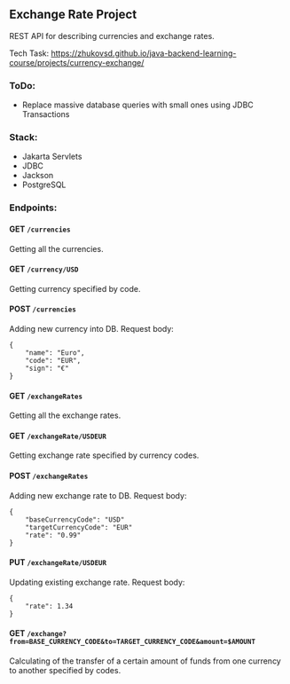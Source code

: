 ## Exchange Rate Project

REST API for describing currencies and exchange rates.

Tech Task: https://zhukovsd.github.io/java-backend-learning-course/projects/currency-exchange/

### ToDo:

- Replace massive database queries with small ones using JDBC Transactions

### Stack:

- Jakarta Servlets
- JDBC
- Jackson
- PostgreSQL

### Endpoints:

#### GET `/currencies`

Getting all the currencies.

#### GET `/currency/USD`

Getting currency specified by code.

#### POST `/currencies`

Adding new currency into DB. Request body:

```
{
    "name": "Euro",
    "code": "EUR",
    "sign": "€"
}
```

#### GET `/exchangeRates`

Getting all the exchange rates.

#### GET `/exchangeRate/USDEUR`

Getting exchange rate specified by currency codes.

#### POST `/exchangeRates`

Adding new exchange rate to DB. Request body:

```
{
    "baseCurrencyCode": "USD"
    "targetCurrencyCode": "EUR"
    "rate": "0.99"
}
```

#### PUT `/exchangeRate/USDEUR`

Updating existing exchange rate. Request body:

```
{
    "rate": 1.34
}
```

#### GET `/exchange?from=BASE_CURRENCY_CODE&to=TARGET_CURRENCY_CODE&amount=$AMOUNT`

Calculating of the transfer of a certain amount of funds from one currency to another specified by codes.

